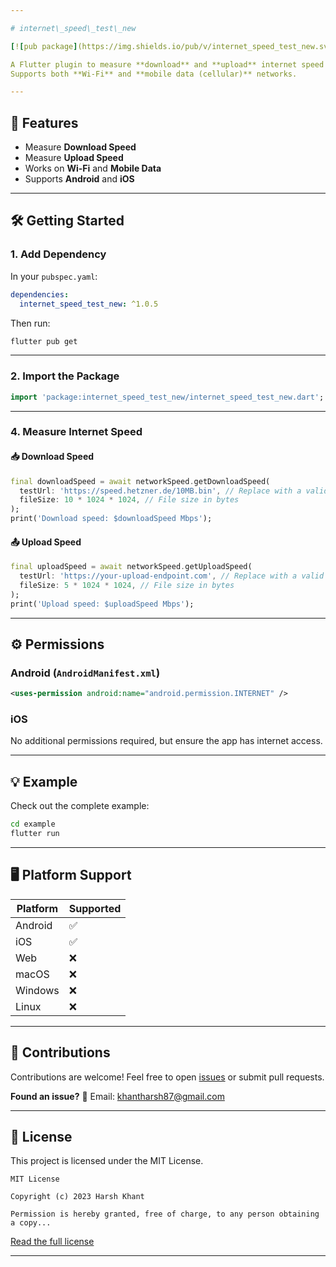 ```yaml
---

# internet\_speed\_test\_new

[![pub package](https://img.shields.io/pub/v/internet_speed_test_new.svg)](https://pub.dev/packages/internet_speed_test_new)

A Flutter plugin to measure **download** and **upload** internet speed on **Android** and **iOS**.
Supports both **Wi-Fi** and **mobile data (cellular)** networks.

---
```


## 🚀 Features

* Measure **Download Speed**
* Measure **Upload Speed**
* Works on **Wi-Fi** and **Mobile Data**
* Supports **Android** and **iOS**

---

## 🛠 Getting Started

### 1. Add Dependency

In your `pubspec.yaml`:

```yaml
dependencies:
  internet_speed_test_new: ^1.0.5
```

Then run:

```bash
flutter pub get
```

---

### 2. Import the Package

```dart
import 'package:internet_speed_test_new/internet_speed_test_new.dart';
```

---

### 4. Measure Internet Speed

#### 📥 Download Speed

```dart
final downloadSpeed = await networkSpeed.getDownloadSpeed(
  testUrl: 'https://speed.hetzner.de/10MB.bin', // Replace with a valid URL
  fileSize: 10 * 1024 * 1024, // File size in bytes
);
print('Download speed: $downloadSpeed Mbps');
```

#### 📤 Upload Speed

```dart
final uploadSpeed = await networkSpeed.getUploadSpeed(
  testUrl: 'https://your-upload-endpoint.com', // Replace with a valid endpoint
  fileSize: 5 * 1024 * 1024, // File size in bytes
);
print('Upload speed: $uploadSpeed Mbps');
```

---

## ⚙️ Permissions

### Android (`AndroidManifest.xml`)

```xml
<uses-permission android:name="android.permission.INTERNET" />
```

### iOS

No additional permissions required, but ensure the app has internet access.

---

## 💡 Example

Check out the complete example:

```bash
cd example
flutter run
```

---

## 🖥 Platform Support

| Platform | Supported |
| -------- | --------- |
| Android  | ✅         |
| iOS      | ✅         |
| Web      | ❌         |
| macOS    | ❌         |
| Windows  | ❌         |
| Linux    | ❌         |

---

## 🤝 Contributions

Contributions are welcome!
Feel free to open [issues](https://github.com/your-repo/issues) or submit pull requests.

**Found an issue?** 📧 Email: <khantharsh87@gmail.com>

---

## 📄 License

This project is licensed under the MIT License.

```
MIT License

Copyright (c) 2023 Harsh Khant

Permission is hereby granted, free of charge, to any person obtaining a copy...
```

[Read the full license](https://opensource.org/licenses/MIT)

---
